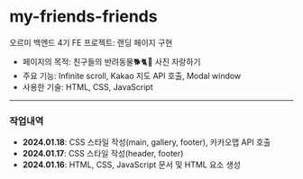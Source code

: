 # my-friends-friends
오르미 백엔드 4기 FE 프로젝트: 랜딩 페이지 구현  

+ 페이지의 목적: 친구들의 반려동물🐕🐈🦎 사진 자랑하기
+ 주요 기능: Infinite scroll, Kakao 지도 API 호출, Modal window
+ 사용한 기술: HTML, CSS, JavaScript
  
---
  
### 작업내역
+ **2024.01.18**: CSS 스타일 작성(main, gallery, footer), 카카오맵 API 호출
+ **2024.01.17**: CSS 스타일 작성(header, footer)
+ **2024.01.16**: HTML, CSS, JavaScript 문서 및 HTML 요소 생성

